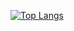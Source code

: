 [![Top Langs](https://github-readme-stats.vercel.app/api/top-langs/?username=TorenUK)](https://github.com/TorenUK/github-readme-stats)
